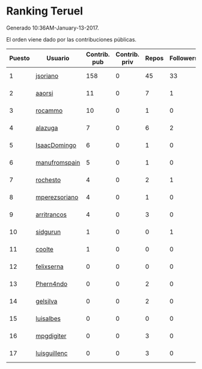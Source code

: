 # Ranking Teruel

Generado 10:36AM-January-13-2017.

El orden viene dado por las contribuciones públicas.

| Puesto   |  Usuario  | Contrib. pub | Contrib. priv |Repos| Followers | Desde |  Avatar  |
|----------|-----------|--------------|---------------|-----|-----------|-------|----------|
|1|[jsoriano](https://github.com/jsoriano)|158|0|45|33|2008-07-02|![jsoriano](https://avatars3.githubusercontent.com/u/15763)|
|2|[aaorsi](https://github.com/aaorsi)|11|0|7|1|2014-10-18|![aaorsi](https://avatars2.githubusercontent.com/u/9295921)|
|3|[rocammo](https://github.com/rocammo)|10|0|1|0|2014-10-31|![rocammo](https://avatars0.githubusercontent.com/u/9489977)|
|4|[alazuga](https://github.com/alazuga)|7|0|6|2|2014-03-04|![alazuga](https://avatars1.githubusercontent.com/u/6850099)|
|5|[IsaacDomingo](https://github.com/IsaacDomingo)|6|0|1|0|2016-07-14|![IsaacDomingo](https://avatars0.githubusercontent.com/u/20457383)|
|6|[manufromspain](https://github.com/manufromspain)|5|0|1|0|2016-04-04|![manufromspain](https://avatars2.githubusercontent.com/u/18268751)|
|7|[rochesto](https://github.com/rochesto)|4|0|2|1|2013-04-05|![rochesto](https://avatars3.githubusercontent.com/u/4068052)|
|8|[mperezsoriano](https://github.com/mperezsoriano)|4|0|1|0|2013-11-13|![mperezsoriano](https://avatars1.githubusercontent.com/u/5930338)|
|9|[arritrancos](https://github.com/arritrancos)|4|0|3|0|2016-02-10|![arritrancos](https://avatars2.githubusercontent.com/u/17165124)|
|10|[sidgurun](https://github.com/sidgurun)|1|0|0|1|2016-03-28|![sidgurun](https://avatars2.githubusercontent.com/u/18119460)|
|11|[coolte](https://github.com/coolte)|1|0|0|0|2016-02-19|![coolte](https://avatars3.githubusercontent.com/u/17336607)|
|12|[felixserna](https://github.com/felixserna)|0|0|0|0|2014-12-03|![felixserna](https://avatars3.githubusercontent.com/u/10060888)|
|13|[Phern4ndo](https://github.com/Phern4ndo)|0|0|2|0|2013-10-28|![Phern4ndo](https://avatars0.githubusercontent.com/u/5798990)|
|14|[gelsilva](https://github.com/gelsilva)|0|0|2|0|2012-11-23|![gelsilva](https://avatars1.githubusercontent.com/u/2872196)|
|15|[luisalbes](https://github.com/luisalbes)|0|0|0|0|2013-02-01|![luisalbes](https://avatars1.githubusercontent.com/u/3450076)|
|16|[mpgdigiter](https://github.com/mpgdigiter)|0|0|3|0|2012-07-11|![mpgdigiter](https://avatars1.githubusercontent.com/u/1957258)|
|17|[luisguillenc](https://github.com/luisguillenc)|0|0|3|0|2014-03-31|![luisguillenc](https://avatars2.githubusercontent.com/u/7115793)|
